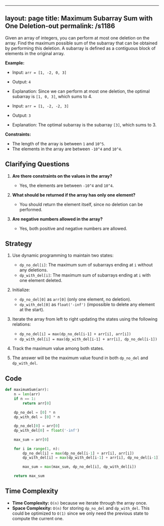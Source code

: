 
---
layout: page
title:  Maximum Subarray Sum with One Deletion-out
permalink: /s1186
---

Given an array of integers, you can perform at most one deletion on the array. Find the maximum possible sum of the subarray that can be obtained by performing this deletion. A subarray is defined as a contiguous block of elements in the original array.

**Example:**

- Input: `arr = [1, -2, 0, 3]`
- Output: `4`
- Explanation: Since we can perform at most one deletion, the optimal subarray is `[1, 0, 3]`, which sums to 4.

- Input: `arr = [1, -2, -2, 3]`
- Output: `3`
- Explanation: The optimal subarray is the subarray `[3]`, which sums to 3.

**Constraints:**

- The length of the array is between `1` and `10^5`.
- The elements in the array are between `-10^4` and `10^4`.

## Clarifying Questions

1. **Are there constraints on the values in the array?**
   - Yes, the elements are between `-10^4` and `10^4`.

2. **What should be returned if the array has only one element?**
   - You should return the element itself, since no deletion can be performed.

3. **Are negative numbers allowed in the array?**
   - Yes, both positive and negative numbers are allowed.

## Strategy

1. Use dynamic programming to maintain two states:
   - `dp_no_del[i]`: The maximum sum of subarrays ending at `i` without any deletions.
   - `dp_with_del[i]`: The maximum sum of subarrays ending at `i` with one element deleted.

2. Initialize:
   - `dp_no_del[0]` as `arr[0]` (only one element, no deletion).
   - `dp_with_del[0]` as `float('-inf')` (impossible to delete any element at the start).

3. Iterate the array from left to right updating the states using the following relations:
   - `dp_no_del[i] = max(dp_no_del[i-1] + arr[i], arr[i])`
   - `dp_with_del[i] = max(dp_with_del[i-1] + arr[i], dp_no_del[i-1])`

4. Track the maximum value among both states.

5. The answer will be the maximum value found in both `dp_no_del` and `dp_with_del`.

## Code

```python
def maximumSum(arr):
    n = len(arr)
    if n == 1:
        return arr[0]
    
    dp_no_del = [0] * n
    dp_with_del = [0] * n
    
    dp_no_del[0] = arr[0]
    dp_with_del[0] = float('-inf')
    
    max_sum = arr[0]
    
    for i in range(1, n):
        dp_no_del[i] = max(dp_no_del[i-1] + arr[i], arr[i])
        dp_with_del[i] = max(dp_with_del[i-1] + arr[i], dp_no_del[i-1])
        
        max_sum = max(max_sum, dp_no_del[i], dp_with_del[i])
    
    return max_sum
```

## Time Complexity

- **Time Complexity:** `O(n)` because we iterate through the array once.
- **Space Complexity:** `O(n)` for storing `dp_no_del` and `dp_with_del`. This could be optimized to `O(1)` since we only need the previous state to compute the current one.